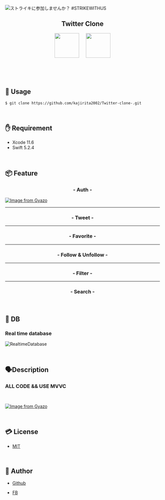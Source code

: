 ![ストライキに参加しませんか？ #STRIKEWITHUS](https://user-images.githubusercontent.com/56577971/90709240-b376af80-e2d6-11ea-93b0-afb8060743d6.png)

<h2 align="center">Twitter Clone</h2>
<p align="center">
  <a href="https://developer.apple.com/swift/images/swift-og.png"><img src="https://developer.apple.com/swift/images/swift-og.png" width="80px;" /></a>
<a>　</a>
  <a href="https://firebase.google.com/"><img src="https://user-images.githubusercontent.com/39142850/71645860-dd686b00-2d21-11ea-93f3-953cee4f0b32.png" height="80px;" /></a>
<a>　</a>
 
<br><br><br>
</p>


## 📱 Usage

`$ git clone https://github.com/kajirita2002/Twitter-clone-.git`

<br>

## ✋ Requirement

* Xcode 11.6
* Swift 5.2.4 

<br> 

## 📦 Feature

<h3 align="center">- Auth -</h3>

[![Image from Gyazo](https://i.gyazo.com/c06c66cdf7e28dcfbae8cdb10e111b4a.gif)](https://gyazo.com/c06c66cdf7e28dcfbae8cdb10e111b4a)

---

<h3 align="center">- Tweet -</h3>

---

<h3 align="center">- Favorite -</h3>

---

<h3 align="center">- Follow & Unfollow -</h3>

---

<h3 align="center">- Filter -</h3>

---

<h3 align="center">- Search -</h3>

<br>

## 🕋 DB　

### Real time database

![RealtimeDatabase](https://user-images.githubusercontent.com/56577971/90711778-8d540e00-e2dc-11ea-8e9f-091af9478cb8.png)


<br>

## 🗣Description

### ALL CODE   &&   USE MVVC

<br>

[![Image from Gyazo](https://i.gyazo.com/f57c3d12825b4773fa92576f9916ea76.png)](https://gyazo.com/f57c3d12825b4773fa92576f9916ea76)

<br>

## 💳 License

- [MIT](https://raw.githubusercontent.com/aocattleya/Ramen-Timer/master/LICENSE) 

<br>

## 👨 Author

- [Github](https://github.com/aocattleya)

- [FB](https://www.facebook.com/rita.kajimura.1/)





